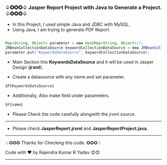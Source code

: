 ### ♤✪✪✪♤ Jasper Report Project with Java to Generate a Project. ♤✪✪✪♤

- In this Project, I used simple Java and JDBC with MySQL.
- Using Java, I am trying to generate PDF Report.

````java

Map<String, Object> parameter = new HashMap<String, Object>();
JRBeanCollectionDataSource keywordCollectionDataSource = new JRBeanCollectionDataSource(keywordList);
parameter.put("KeywordsDataSource", keywordCollectionDataSource);
````

- Main Section this <b>KeywordsDataSource</b> and it will be used in Jasper Design (<b>jrxml</b>).

- Create a datasource with any name and set parameter.
````bash
$P{KeywordsDataSource}
````

- Additionally, Also make field under parameters.
````bash
$F{name}
````

- Please Check the code carefully alongwith the jrxml source.
***

- Please check <b>JasperReport.jrxml</b> and <b>JasperReportProject.java</b>.

***
♤✪✪✪   Thanks for Checking this code.   ✪✪✪♤

Code with ❤️️ by Rajendra Kumar R Yadav 😍😍
***